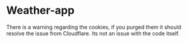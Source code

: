 # Weather-app
There is a warning regarding the cookies, if you purged them it should resolve the issue from Cloudflare. Its not an issue with the code itself.
